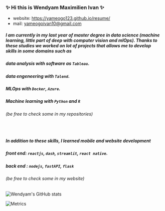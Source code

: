 ### ✨ Hi this is Wendyam Maximilien Ivan ✨

- website: https://yameogo123.github.io/resume/
- mail: yameogoivan10@gmail.com

##### I am currently in my last year of master degree in data science (machine learning, little part of deep with computer vision and mlOps). Thanks to these studies we worked on lot of projects that allows me to develop skills in some domains such as
##### data analysis with software as `Tableau`.
##### data engeneering with `Talend`.
##### MLOps with `Docker`, `Azure`.
##### Machine learning with `Python` and `R`
###### (be free to check some in my repositories)
<br/>

##### In addition to these skills, I learned mobile and website development 
##### front end: `reactjs`, `dash`, `streamlit`, `react native`.
##### back end : `nodejs`, `fastAPI`, `flask`
###### (be free to check some in my website)



![Wendyam's GitHub stats](https://github-readme-stats.vercel.app/api?username=Yameogo123&theme=tokyonight&show_icons=true)


![Metrics](https://metrics.lecoq.io/Yameogo123?template=classic&languages=1&achievements=1¬able=1&base.indepth=false&base.hireable=false&languages.limit=8&languages.threshold=0%25&languages.other=false&languages.colors=github&languages.sections=most-used&languages.indepth=false&languages.analysis.timeout=15&languages.categories=markup%2C%20programming&languages.recent.categories=markup%2C%20programming&languages.recent.load=300&languages.recent.days=14&achievements.threshold=C&achievements.secrets=true&achievements.display=detailed&achievements.limit=0¬able.from=organization¬able.repositories=false¬able.indepth=false¬able.types=commit&config.timezone=America%2FNew%20York)

<!--
**Yameogo123/Yameogo123** is a ✨ _special_ ✨ repository because its `README.md` (this file) appears on your GitHub profile.

Here are some ideas to get you started:

- 🔭 I’m currently working on ...
- 🌱 I’m currently learning ...
- 👯 I’m looking to collaborate on ...
- 🤔 I’m looking for help with ...
- 💬 Ask me about ...
- 📫 How to reach me: ...
- 😄 Pronouns: ...
- ⚡ Fun fact: ...
-->
